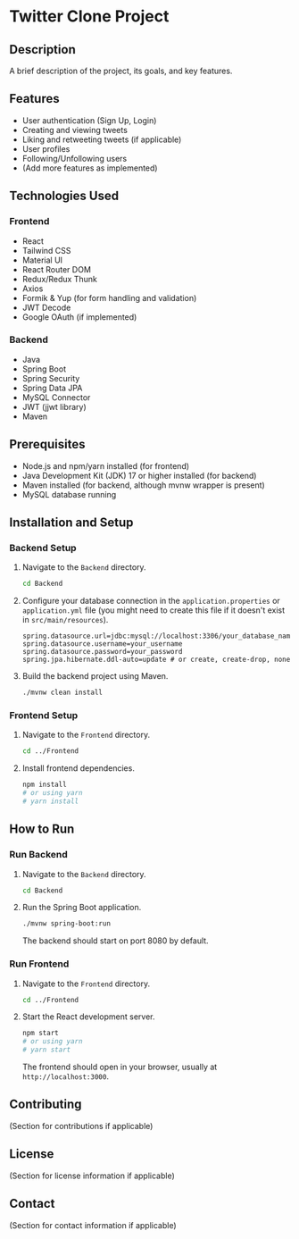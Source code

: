 # Twitter Clone Project

## Description

A brief description of the project, its goals, and key features.

## Features

- User authentication (Sign Up, Login)
- Creating and viewing tweets
- Liking and retweeting tweets (if applicable)
- User profiles
- Following/Unfollowing users
- (Add more features as implemented)

## Technologies Used

### Frontend

- React
- Tailwind CSS
- Material UI
- React Router DOM
- Redux/Redux Thunk
- Axios
- Formik & Yup (for form handling and validation)
- JWT Decode
- Google OAuth (if implemented)

### Backend

- Java
- Spring Boot
- Spring Security
- Spring Data JPA
- MySQL Connector
- JWT (jjwt library)
- Maven

## Prerequisites

- Node.js and npm/yarn installed (for frontend)
- Java Development Kit (JDK) 17 or higher installed (for backend)
- Maven installed (for backend, although mvnw wrapper is present)
- MySQL database running

## Installation and Setup

### Backend Setup

1.  Navigate to the `Backend` directory.
    ```bash
    cd Backend
    ```
2.  Configure your database connection in the `application.properties` or `application.yml` file (you might need to create this file if it doesn't exist in `src/main/resources`).
    ```properties
    spring.datasource.url=jdbc:mysql://localhost:3306/your_database_name
    spring.datasource.username=your_username
    spring.datasource.password=your_password
    spring.jpa.hibernate.ddl-auto=update # or create, create-drop, none
    ```
3.  Build the backend project using Maven.
    ```bash
    ./mvnw clean install
    ```

### Frontend Setup

1.  Navigate to the `Frontend` directory.
    ```bash
    cd ../Frontend
    ```
2.  Install frontend dependencies.
    ```bash
    npm install
    # or using yarn
    # yarn install
    ```

## How to Run

### Run Backend

1.  Navigate to the `Backend` directory.
    ```bash
    cd Backend
    ```
2.  Run the Spring Boot application.
    ```bash
    ./mvnw spring-boot:run
    ```
    The backend should start on port 8080 by default.

### Run Frontend

1.  Navigate to the `Frontend` directory.
    ```bash
    cd ../Frontend
    ```
2.  Start the React development server.
    ```bash
    npm start
    # or using yarn
    # yarn start
    ```
    The frontend should open in your browser, usually at `http://localhost:3000`.

## Contributing

(Section for contributions if applicable)

## License

(Section for license information if applicable)

## Contact

(Section for contact information if applicable)
